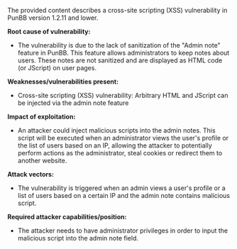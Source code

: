 The provided content describes a cross-site scripting (XSS) vulnerability in PunBB version 1.2.11 and lower.

**Root cause of vulnerability:**
- The vulnerability is due to the lack of sanitization of the "Admin note" feature in PunBB. This feature allows administrators to keep notes about users. These notes are not sanitized and are displayed as HTML code (or JScript) on user pages.

**Weaknesses/vulnerabilities present:**
- Cross-site scripting (XSS) vulnerability: Arbitrary HTML and JScript can be injected via the admin note feature

**Impact of exploitation:**
- An attacker could inject malicious scripts into the admin notes. This script will be executed when an administrator views the user's profile or the list of users based on an IP, allowing the attacker to potentially perform actions as the administrator, steal cookies or redirect them to another website. 

**Attack vectors:**
-  The vulnerability is triggered when an admin views a user's profile or a list of users based on a certain IP and the admin note contains malicious script.

**Required attacker capabilities/position:**
- The attacker needs to have administrator privileges in order to input the malicious script into the admin note field.